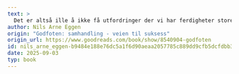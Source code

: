 ```yaml
---
text: >
  Det er altså ille å ikke få utfordringer der vi har ferdigheter store nok til a ta dem, men det er ikke så mentalt farlig som stadig å få utfordringer der vi slett ikke har ferdigheter. Jeg våger pastanden om at sykdommen stress kommer når vi opplever et stadig misforhold mellom de ferdighetene vi har og de utfordringene vi fâr.
author: Nils Arne Eggen
origin: "Godfoten: samhandling - veien til suksess"
origin_url: https://www.goodreads.com/book/show/8540904-godfoten
id: nils_arne_eggen-b9484e188e76dc5a1f6d90aeaa2057785c889dd9cfb5dcfdbb3db20ef25d9cb8
date: 2025-09-03
typ: book
---
```

